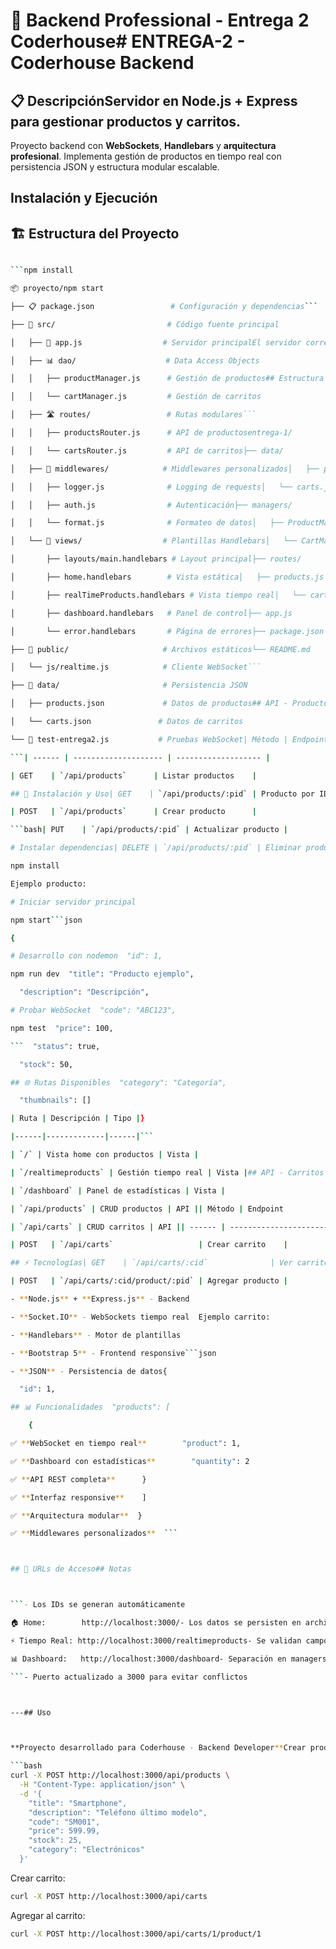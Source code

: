 # 🚀 Backend Professional - Entrega 2 Coderhouse# ENTREGA-2 - Coderhouse Backend

## 📋 DescripciónServidor en Node.js + Express para gestionar productos y carritos.

Proyecto backend con **WebSockets**, **Handlebars** y **arquitectura profesional**. Implementa gestión de productos en tiempo real con persistencia JSON y estructura modular escalable.

## Instalación y Ejecución

## 🏗️ Estructura del Proyecto

````bash

```npm install

📦 proyecto/npm start

├── 📋 package.json                 # Configuración y dependencias```

├── 🚀 src/                         # Código fuente principal

│   ├── 🎯 app.js                  # Servidor principalEl servidor corre en `http://localhost:3000`

│   ├── 📊 dao/                    # Data Access Objects

│   │   ├── productManager.js      # Gestión de productos## Estructura del Proyecto

│   │   └── cartManager.js         # Gestión de carritos

│   ├── 🛣️ routes/                 # Rutas modulares```

│   │   ├── productsRouter.js      # API de productosentrega-1/

│   │   └── cartsRouter.js         # API de carritos├── data/

│   ├── 🔧 middlewares/            # Middlewares personalizados│   ├── products.json

│   │   ├── logger.js              # Logging de requests│   └── carts.json

│   │   ├── auth.js                # Autenticación├── managers/

│   │   └── format.js              # Formateo de datos│   ├── ProductManager.js

│   └── 🎨 views/                  # Plantillas Handlebars│   └── CartManager.js

│       ├── layouts/main.handlebars # Layout principal├── routes/

│       ├── home.handlebars        # Vista estática│   ├── products.js

│       ├── realTimeProducts.handlebars # Vista tiempo real│   └── carts.js

│       ├── dashboard.handlebars   # Panel de control├── app.js

│       └── error.handlebars       # Página de errores├── package.json

├── 🎨 public/                     # Archivos estáticos└── README.md

│   └── js/realtime.js            # Cliente WebSocket```

├── 💾 data/                       # Persistencia JSON

│   ├── products.json             # Datos de productos## API - Productos

│   └── carts.json               # Datos de carritos

└── 🧪 test-entrega2.js           # Pruebas WebSocket| Método | Endpoint             | Descripción         |

```| ------ | -------------------- | ------------------- |

| GET    | `/api/products`      | Listar productos    |

## 🔧 Instalación y Uso| GET    | `/api/products/:pid` | Producto por ID     |

| POST   | `/api/products`      | Crear producto      |

```bash| PUT    | `/api/products/:pid` | Actualizar producto |

# Instalar dependencias| DELETE | `/api/products/:pid` | Eliminar producto   |

npm install

Ejemplo producto:

# Iniciar servidor principal

npm start```json

{

# Desarrollo con nodemon  "id": 1,

npm run dev  "title": "Producto ejemplo",

  "description": "Descripción",

# Probar WebSocket  "code": "ABC123",

npm test  "price": 100,

```  "status": true,

  "stock": 50,

## 🌐 Rutas Disponibles  "category": "Categoría",

  "thumbnails": []

| Ruta | Descripción | Tipo |}

|------|-------------|------|```

| `/` | Vista home con productos | Vista |

| `/realtimeproducts` | Gestión tiempo real | Vista |## API - Carritos

| `/dashboard` | Panel de estadísticas | Vista |

| `/api/products` | CRUD productos | API || Método | Endpoint                       | Descripción      |

| `/api/carts` | CRUD carritos | API || ------ | ------------------------------ | ---------------- |

| POST   | `/api/carts`                   | Crear carrito    |

## ⚡ Tecnologías| GET    | `/api/carts/:cid`              | Ver carrito      |

| POST   | `/api/carts/:cid/product/:pid` | Agregar producto |

- **Node.js** + **Express.js** - Backend

- **Socket.IO** - WebSockets tiempo real  Ejemplo carrito:

- **Handlebars** - Motor de plantillas

- **Bootstrap 5** - Frontend responsive```json

- **JSON** - Persistencia de datos{

  "id": 1,

## 📊 Funcionalidades  "products": [

    {

✅ **WebSocket en tiempo real**        "product": 1,

✅ **Dashboard con estadísticas**        "quantity": 2

✅ **API REST completa**      }

✅ **Interfaz responsive**    ]

✅ **Arquitectura modular**  }

✅ **Middlewares personalizados**  ```



## 🎯 URLs de Acceso## Notas



```- Los IDs se generan automáticamente

🏠 Home:        http://localhost:3000/- Los datos se persisten en archivos JSON

⚡ Tiempo Real: http://localhost:3000/realtimeproducts- Se validan campos requeridos y códigos únicos

📊 Dashboard:   http://localhost:3000/dashboard- Separación en managers y rutas

```- Puerto actualizado a 3000 para evitar conflictos



---## Uso



**Proyecto desarrollado para Coderhouse - Backend Developer**Crear producto:

```bash
curl -X POST http://localhost:3000/api/products \
  -H "Content-Type: application/json" \
  -d '{
    "title": "Smartphone",
    "description": "Teléfono último modelo",
    "code": "SM001",
    "price": 599.99,
    "stock": 25,
    "category": "Electrónicos"
  }'
````

Crear carrito:

```bash
curl -X POST http://localhost:3000/api/carts
```

Agregar al carrito:

```bash
curl -X POST http://localhost:3000/api/carts/1/product/1
```
